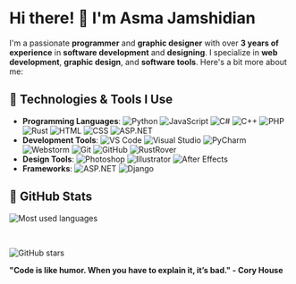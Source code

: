 
<p align="center">
  
  # Hi there! 👋 I'm **Asma Jamshidian** 

  I'm a passionate **programmer** and **graphic designer** with over **3 years of experience** in **software development** and **designing**. I specialize in **web development**, **graphic design**, and **software tools**. Here's a bit more about me:

  ## 🔧 Technologies & Tools I Use
  - **Programming Languages**: ![Python](https://img.shields.io/badge/-Python-black?logo=python&logoColor=white) ![JavaScript](https://img.shields.io/badge/-JavaScript-black?logo=javascript&logoColor=yellow) ![C#](https://img.shields.io/badge/-C%23-black?logo=csharp&logoColor=purple) ![C++](https://img.shields.io/badge/-C%2B%2B-black?logo=c%2B%2B&logoColor=00599C) ![PHP](https://img.shields.io/badge/-PHP-black?logo=php&logoColor=777BB4) ![Rust](https://img.shields.io/badge/-Rust-black?logo=rust&logoColor=white) ![HTML](https://img.shields.io/badge/-HTML-black?logo=html5&logoColor=E34F26) ![CSS](https://img.shields.io/badge/-CSS-black?logo=css3&logoColor=1572B6) ![ASP.NET](https://img.shields.io/badge/-ASP.NET-black?logo=aspnet&logoColor=white)
  - **Development Tools**: ![VS Code](https://img.shields.io/badge/-VS%20Code-black?logo=visualstudiocode&logoColor=007ACC) ![Visual Studio](https://img.shields.io/badge/-Visual%20Studio-black?logo=visualstudio&logoColor=5C2D91) ![PyCharm](https://img.shields.io/badge/-PyCharm-black?logo=pycharm&logoColor=green) ![Webstorm](https://img.shields.io/badge/-Webstorm-black?logo=webstorm&logoColor=3D9BFB) ![Git](https://img.shields.io/badge/-Git-black?logo=git&logoColor=F1502F) ![GitHub](https://img.shields.io/badge/-GitHub-black?logo=github&logoColor=white) ![RustRover](https://img.shields.io/badge/-RustRover-black?logo=jetbrains&logoColor=0073E6)
  - **Design Tools**: ![Photoshop](https://img.shields.io/badge/-Photoshop-black?logo=adobephotoshop&logoColor=31A8FF) ![Illustrator](https://img.shields.io/badge/-Illustrator-black?logo=adobeillustrator&logoColor=FF9A00) ![After Effects](https://img.shields.io/badge/-After%20Effects-black?logo=adobeaftereffects&logoColor=FF6F00)
  - **Frameworks**: ![ASP.NET](https://img.shields.io/badge/-ASP.NET-black?logo=aspnet&logoColor=white) ![Django](https://img.shields.io/badge/-Django-black?logo=django&logoColor=092E20)

  ## 🌟 GitHub Stats
<p align="center">
  
  ![Most used languages](https://github-readme-stats.vercel.app/api/top-langs/?username=Asma-Jamshidian2007&langs_count=3&layout=compact&theme=dark)

  <br>

  ![GitHub stars](https://github-readme-stats.vercel.app/api?username=Asma-Jamshidian2007&show_icons=true&count_private=true&hide_title=true&theme=dark)
</p>

  **"Code is like humor. When you have to explain it, it’s bad." - Cory House**
  
</p>
